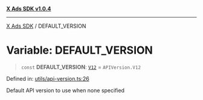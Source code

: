 [**X Ads SDK v1.0.4**](../README.md)

***

[X Ads SDK](../globals.md) / DEFAULT\_VERSION

# Variable: DEFAULT\_VERSION

> `const` **DEFAULT\_VERSION**: [`V12`](../enumerations/APIVersion.md#v12) = `APIVersion.V12`

Defined in: [utils/api-version.ts:26](https://github.com/kage1020/x-ads-sdk/blob/main/src/utils/api-version.ts#L26)

Default API version to use when none specified
